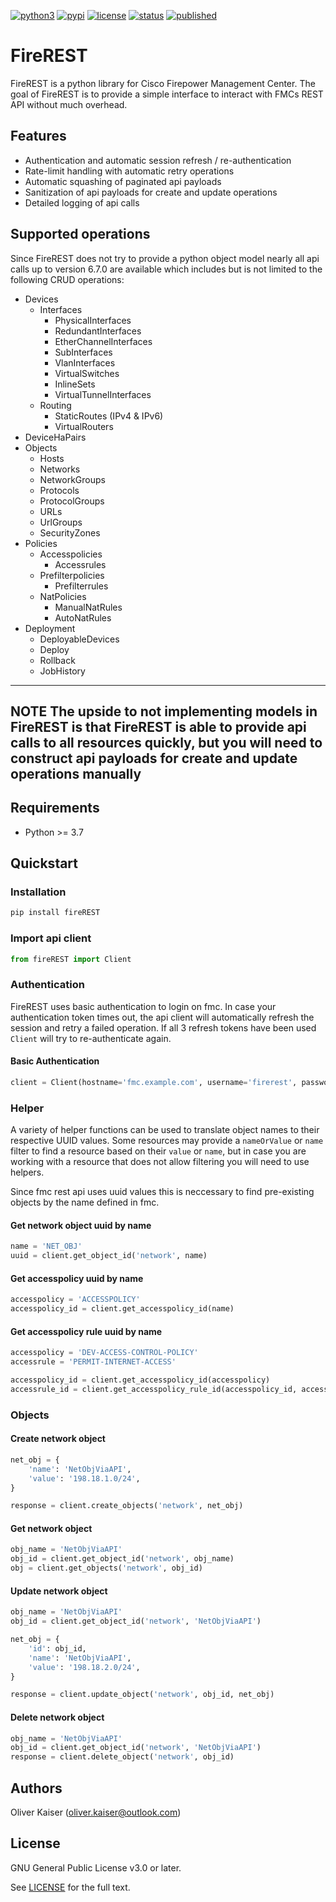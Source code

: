 [![python3](https://img.shields.io/badge/python-3.7+-blue.svg)](https://github.com/kaisero/fireREST/) [![pypi](https://img.shields.io/pypi/v/fireREST)](https://pypi.org/project/fireREST/) [![license](https://img.shields.io/badge/license-GPL%20v3.0-brightgreen.svg)](https://github.com/kaisero/fireREST/blob/master/LICENSE) [![status](https://img.shields.io/badge/status-alpha-blue.svg)](https://github.com/kaisero/fireREST/) [![published](https://static.production.devnetcloud.com/codeexchange/assets/images/devnet-published.svg)](https://developer.cisco.com/codeexchange/github/repo/kaisero/fireREST)


# FireREST

FireREST is a python library for Cisco Firepower Management Center. The goal of
FireREST is to provide a simple interface to interact with FMCs REST API without
much overhead.

## Features

* Authentication and automatic session refresh / re-authentication
* Rate-limit handling with automatic retry operations
* Automatic squashing of paginated api payloads
* Sanitization of api payloads for create and update operations
* Detailed logging of api calls

## Supported operations

Since FireREST does not try to provide a python object model nearly all api
calls up to version 6.7.0 are available which includes but is not limited to
the following CRUD operations:

* Devices
  * Interfaces
    * PhysicalInterfaces
    * RedundantInterfaces
    * EtherChannelInterfaces
    * SubInterfaces
    * VlanInterfaces
    * VirtualSwitches
    * InlineSets
    * VirtualTunnelInterfaces
  * Routing
    * StaticRoutes (IPv4 & IPv6)
    * VirtualRouters 
* DeviceHaPairs
* Objects
  * Hosts
  * Networks
  * NetworkGroups
  * Protocols
  * ProtocolGroups
  * URLs
  * UrlGroups
  * SecurityZones
* Policies
  * Accesspolicies
    * Accessrules
  * Prefilterpolicies
    * Prefilterrules
  * NatPolicies
    * ManualNatRules
    * AutoNatRules
* Deployment
  * DeployableDevices
  * Deploy
  * Rollback
  * JobHistory

---
**NOTE**
The upside to not implementing models in FireREST is that  FireREST is able to provide api calls to all
resources quickly, but you will need to construct api payloads for create and update
operations manually
---

## Requirements

* Python >= 3.7

## Quickstart

### Installation

```bash
pip install fireREST
```

### Import api client

```python
from fireREST import Client
```

### Authentication

FireREST uses basic authentication to login on fmc. In case your authentication
token times out, the api client will automatically refresh the session and retry
a failed operation. If all 3 refresh tokens have been used `Client` will try to
re-authenticate again.

#### Basic Authentication

```python
client = Client(hostname='fmc.example.com', username='firerest', password='Cisco123')
```

### Helper

A variety of helper functions can be used to translate object names to their
respective UUID values. Some resources may provide a `nameOrValue` or `name`
filter to find a resource based on their `value` or `name`, but in case you are
working with a resource that does not allow filtering you will need to use
helpers.

Since fmc rest api uses uuid values this is neccessary to find pre-existing objects by the name defined in fmc.

#### Get network object uuid by name

```python
name = 'NET_OBJ'
uuid = client.get_object_id('network', name)
```

#### Get accesspolicy uuid by name

```python
accesspolicy = 'ACCESSPOLICY'
accesspolicy_id = client.get_accesspolicy_id(name)
```

#### Get accesspolicy rule uuid by name

```python
accesspolicy = 'DEV-ACCESS-CONTROL-POLICY'
accessrule = 'PERMIT-INTERNET-ACCESS'

accesspolicy_id = client.get_accesspolicy_id(accesspolicy)
accessrule_id = client.get_accesspolicy_rule_id(accesspolicy_id, accessrule)
```

### Objects

#### Create network object

```python
net_obj = {
    'name': 'NetObjViaAPI',
    'value': '198.18.1.0/24',
}

response = client.create_objects('network', net_obj)
```

#### Get network object

```python
obj_name = 'NetObjViaAPI'
obj_id = client.get_object_id('network', obj_name)
obj = client.get_objects('network', obj_id)
```

#### Update network object

```python
obj_name = 'NetObjViaAPI'
obj_id = client.get_object_id('network', 'NetObjViaAPI')

net_obj = {
    'id': obj_id,
    'name': 'NetObjViaAPI',
    'value': '198.18.2.0/24',
}

response = client.update_object('network', obj_id, net_obj)
```

#### Delete network object

```python
obj_name = 'NetObjViaAPI'
obj_id = client.get_object_id('network', 'NetObjViaAPI')
response = client.delete_object('network', obj_id)
```


## Authors

Oliver Kaiser (oliver.kaiser@outlook.com)

## License

GNU General Public License v3.0 or later.

See [LICENSE](LICENSE) for the full text.
